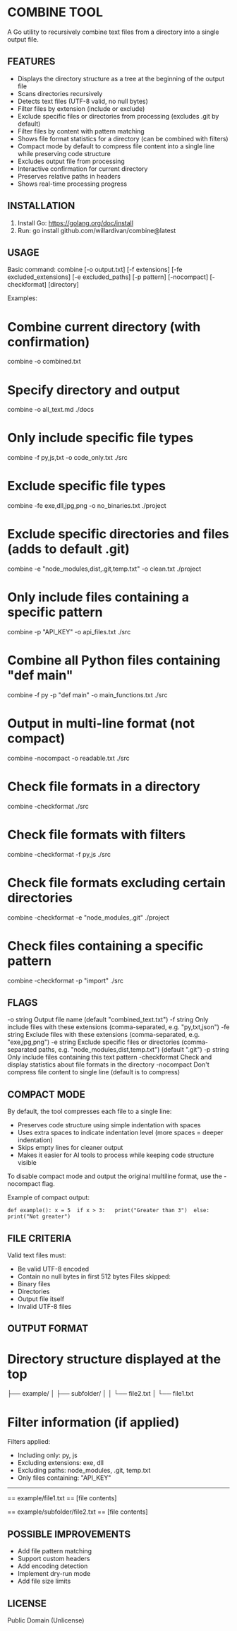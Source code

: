 COMBINE TOOL
============

A Go utility to recursively combine text files from a directory into a single output file.

FEATURES
--------
- Displays the directory structure as a tree at the beginning of the output file
- Scans directories recursively
- Detects text files (UTF-8 valid, no null bytes)
- Filter files by extension (include or exclude)
- Exclude specific files or directories from processing (excludes .git by default)
- Filter files by content with pattern matching
- Shows file format statistics for a directory (can be combined with filters)
- Compact mode by default to compress file content into a single line while preserving code structure
- Excludes output file from processing
- Interactive confirmation for current directory
- Preserves relative paths in headers
- Shows real-time processing progress

INSTALLATION
------------
1. Install Go: https://golang.org/doc/install
2. Run:
   go install github.com/willardivan/combine@latest

USAGE
-----
Basic command:
  combine [-o output.txt] [-f extensions] [-fe excluded_extensions] [-e excluded_paths] [-p pattern] [-nocompact] [-checkformat] [directory]

Examples:
  # Combine current directory (with confirmation)
  combine -o combined.txt

  # Specify directory and output
  combine -o all_text.md ./docs

  # Only include specific file types
  combine -f py,js,txt -o code_only.txt ./src

  # Exclude specific file types
  combine -fe exe,dll,jpg,png -o no_binaries.txt ./project

  # Exclude specific directories and files (adds to default .git)
  combine -e "node_modules,dist,.git,temp.txt" -o clean.txt ./project
  
  # Only include files containing a specific pattern
  combine -p "API_KEY" -o api_files.txt ./src
  
  # Combine all Python files containing "def main"
  combine -f py -p "def main" -o main_functions.txt ./src
  
  # Output in multi-line format (not compact)
  combine -nocompact -o readable.txt ./src

  # Check file formats in a directory
  combine -checkformat ./src
  
  # Check file formats with filters
  combine -checkformat -f py,js ./src
  
  # Check file formats excluding certain directories
  combine -checkformat -e "node_modules,.git" ./project
  
  # Check files containing a specific pattern
  combine -checkformat -p "import" ./src

FLAGS
-----
  -o string           Output file name (default "combined_text.txt")
  -f string           Only include files with these extensions (comma-separated, e.g. "py,txt,json")
  -fe string          Exclude files with these extensions (comma-separated, e.g. "exe,jpg,png")
  -e string           Exclude specific files or directories (comma-separated paths, e.g. "node_modules,dist,temp.txt") (default ".git")
  -p string           Only include files containing this text pattern
  -checkformat        Check and display statistics about file formats in the directory
  -nocompact          Don't compress file content to single line (default is to compress)

COMPACT MODE
------------
By default, the tool compresses each file to a single line:
- Preserves code structure using simple indentation with spaces
- Uses extra spaces to indicate indentation level (more spaces = deeper indentation)
- Skips empty lines for cleaner output
- Makes it easier for AI tools to process while keeping code structure visible

To disable compact mode and output the original multiline format, use the -nocompact flag.

Example of compact output:
```
def example(): x = 5  if x > 3:   print("Greater than 3")  else:   print("Not greater")
```

FILE CRITERIA
-------------
Valid text files must:
- Be valid UTF-8 encoded
- Contain no null bytes in first 512 bytes
Files skipped:
- Binary files
- Directories
- Output file itself
- Invalid UTF-8 files

OUTPUT FORMAT
-------------
# Directory structure displayed at the top
├── example/
│   ├── subfolder/
│   │   └── file2.txt
│   └── file1.txt

# Filter information (if applied)
Filters applied:
- Including only: py, js
- Excluding extensions: exe, dll
- Excluding paths: node_modules, .git, temp.txt
- Only files containing: "API_KEY"

--------------------------------------------------------------------------------

== example/file1.txt ==
[file contents]

== example/subfolder/file2.txt ==
[file contents]

POSSIBLE IMPROVEMENTS
---------------------
- Add file pattern matching
- Support custom headers
- Add encoding detection
- Implement dry-run mode
- Add file size limits

LICENSE
-------
Public Domain (Unlicense)
